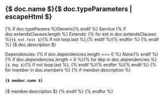 ## {$ doc.name $}{$ doc.typeParameters | escapeHtml $}

{% if doc.typeParams %}<span class="badge badge-primary">Generic</span>{% endif %}
<span class="badge badge-warning">Service</span>
{% if doc.extendsClauses.length %}
Extends: {% for ext in doc.extendsClauses %}`{$ ext.text $}`{% if not loop.last %},{% endif %}{% endfor %}
{% endif %}
{$ doc.description $}

Dependencies: {% if doc.dependencies.length === 0 %}
*None*{% endif %}{% if doc.dependencies.length > 0 %}{% for dep in doc.dependencies %}`{$ dep $}`{% if not loop.last %}, {% endif %}{% endfor %}{% endif %}
{% for member in doc.members %}
{% if member.description %}
#### `{$ member.name $}`
{$ member.description $}
{% endif %}
{% endfor %}
